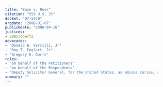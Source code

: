 ```yaml
---
title: "Baze v. Rees"
citation: "553 U.S. 35"
docket: "07-5439"
argdate: "2008-01-07"
publishdate: "2008-04-16"
justices:
- 2005roberts
advocates:
- "Donald B. Verrilli, Jr"
- "Roy T. Englert, Jr"
- "Gregory G. Garre"
roles:
- "on behalf of the Petitioners"
- "on behalf of the Respondents"
- "Deputy Solicitor General, for the United States, as amicus curiae, supporting the Respondents"
summary: ""
---
```


